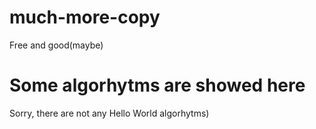 # much-more-copy
Free and good(maybe)


# Some algorhytms are showed here

Sorry, there are not any Hello World algorhytms)
